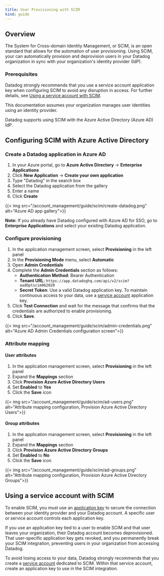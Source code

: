 ```yaml
---
title: User Provisioning with SCIM
kind: guide
---
```


## Overview

The System for Cross-domain Identity Management, or SCIM, is an open standard that allows for the automation of user provisioning. Using SCIM, your can automatically provision and deprovision users in your Datadog organization in sync with your organization's identity provider (IdP).

### Prerequisites

Datadog strongly recommends that you use a service account application key when configuring SCIM to avoid any disruption in access. For further details, see [Using a service account with SCIM][1].

This documentation assumes your organization manages user identities using an identity provider. 

Datadog supports using SCIM with the Azure Active Directory (Azure AD) IdP.

## Configuring SCIM with Azure Active Directory

### Create a Datadog application in Azure AD

1. In your Azure portal, go to **Azure Active Directory** -> **Enterprise Applications**
1. Click **New Application** -> **Create your own application**
1. Type "Datadog" in the search box
1. Select the Datadog application from the gallery 
1. Enter a name
1. Click **Create**

{{< img src="/account_management/guide/scim/create-datadog.png" alt="Azure AD app gallery">}}

**Note:** If you already have Datadog configured with Azure AD for SSO, go to **Enterprise Applications** and select your existing Datadog application.

### Configure provisioning

1. In the application management screen, select **Provisioning** in the left panel
1. In the **Provisioning Mode** menu, select **Automatic**
1. Open **Admin Credentials**
1. Complete the **Admin Credentials** section as follows:
    - **Authentication Method**: Bearer Authentication
    - **Tenant URL**: `https://app.datadoghq.com/api/v2/scim?aadOptscim062020`
    - **Secret Token**: Use a valid Datadog application key. To maintain continuous access to your data, use a [service account][2] application key.
1. Click **Test Connection** and wait for the message that confirms that the credentials are authorized to enable provisioning.
1. Click **Save**.

{{< img src="/account_management/guide/scim/admin-credentials.png" alt="Azure AD Admin Credentials configuration screen">}}

### Attribute mapping

#### User attributes

1. In the application management screen, select **Provisioning** in the left panel
1. Expand the **Mappings** section
1. Click **Provision Azure Active Directory Users**
1. Set **Enabled** to **Yes**
1. Click the **Save** icon

{{< img src="/account_management/guide/scim/ad-users.png" alt="Attribute mapping configuration, Provision Azure Active Directory Users">}}

#### Group attributes

1. In the application management screen, select **Provisioning** in the left panel
1. Expand the **Mappings** section
1. Click **Provision Azure Active Directory Groups**
1. Set **Enabled** to **No**
1. Click the **Save** icon

{{< img src="/account_management/guide/scim/ad-groups.png" alt="Attribute mapping configuration, Provision Azure Active Directory Groups">}}

## Using a service account with SCIM

To enable SCIM, you must use an [application key][3] to secure the connection between your identity provider and your Datadog account. A specific user or service account controls each application key.

If you use an application key tied to a user to enable SCIM and that user leaves your organization, their Datadog account becomes deprovisioned. That user-specific application key gets revoked, and you permanently break your SCIM integration, preventing users in your organization from accessing Datadog.

To avoid losing access to your data, Datadog strongly recommends that you create a [service account][2] dedicated to SCIM. Within that service account, create an application key to use in the SCIM integration.

[1]: /account_management/guide/scim/#using-a-service-account-with-scim
[2]: /account_management/org_settings/service_accounts
[3]: /account_management/api-app-keys
